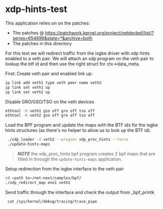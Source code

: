 # xdp-hints-test

This application relies on on the patches:

- The patches @ https://patchwork.kernel.org/project/netdevbpf/list/?series=654696&state=*&archive=both
- The patches in this directory

For this test we will redirect traffic from the ixgbe driver with xdp hints
enabled to a veth pair. We will attach an xdp program on the veth pair to
lookup the btf id and then use the right struct for ctx->data_meta.

First: Create veth pair and enabled link up:

```bash
ip link add veth1 type veth peer name veth2
ip link set veth1 up
ip link set veth2 up
```

Disable GRO/GSO/TSO on the veth devices

```bash
ethtool -K veth1 gso off gro off tso off
ethtool -K veth2 gso off gro off tso off
```

Load the BPF program and update the maps with the BTF ids for the ixgbe hints
structures (as there's no helper to allow us to look up the BTF id).

```bash
 ./xdp_loader -d veth2 --progsec xdp_proc_hints --force
 ./update-hints-maps
```

> **_NOTE_** the xdp_proc_hints bpf program creates 2 bpf maps that are filled
in through the `update-hints-maps` application.

Setup redirection from the ixgbe interface to the veth pair

```bash
cd <path to>/net-next/samples/bpf/
./xdp_redirect_map eno1 veth1
```

Send traffic through the interface and check the output from _bpf_printk

```bash
 cat /sys/kernel/debug/tracing/trace_pipe
```
